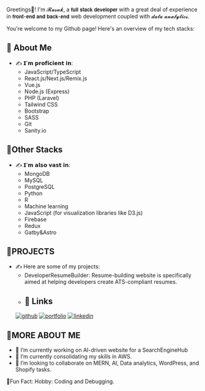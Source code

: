 Greetings👋! I'm 𝓡𝓪𝓼𝓪𝓴, a 𝗳𝘂𝗹𝗹 𝘀𝘁𝗮𝗰𝗸 𝗱𝗲𝘃𝗲𝗹𝗼𝗽𝗲𝗿 with a great deal of experience in 𝗳𝗿𝗼𝗻𝘁-𝗲𝗻𝗱 𝗮𝗻𝗱 𝗯𝗮𝗰𝗸-𝗲𝗻𝗱 web development coupled with 𝓭𝓪𝓽𝓪 𝓪𝓷𝓪𝓵𝔂𝓽𝓲𝓬𝓼. 

You're welcome to my Github page! Here's an overview of my tech stacks:

## 🚀 About Me
- ✍️ 𝗜'𝗺 𝗽𝗿𝗼𝗳𝗶𝗰𝗶𝗲𝗻𝘁 𝗶𝗻:
    * JavaScript/TypeScript
    * React.js/Next.js/Remix.js
    * Vue.js
    * Node.js (Express)
    * PHP (Laravel)
    * Tailwind CSS
    * Bootstrap
    * SASS
    * Git
    * Sanity.io

## 🚀Other Stacks
- ✍️ 𝗜'𝗺 𝗮𝗹𝘀𝗼 𝘃𝗮𝘀𝘁 𝗶𝗻:
    * MongoDB
    * MySQL
    * PostgreSQL
    * Python
    * R
    * Machine learning
    * JavaScript (for visualization libraries like D3.js)
    * Firebase
    * Redux
    * Gatby&Astro

## 🚀PROJECTS
- ✍️ Here are some of my projects:
    * <a href="https://github.com/RasakCodes/DevResumeBuilder.git" style="text-decoration: none;"> DeveloperResumeBuilder</a>: <span>Resume-building website is specifically aimed at helping developers create ATS-compliant resumes.</span>
    - ## 🔗 Links
     [![github](https://img.shields.io/badge/my_portfolio-000?style=for-the-badge&logo=ko-fi&logoColor=white)](https://github.com/RasakCodes/DevResumeBuilder.git)
      [![portfolio](https://img.shields.io/badge/my_portfolio-000?style=for-the-badge&logo=ko-fi&logoColor=white)](https://oslim-portfolio.vercel.app)
      [![linkedin](https://img.shields.io/badge/linkedin-0A66C2?style=for-the-badge&logo=linkedin&logoColor=white)](https://www.linkedin.com/)

## 🚀MORE ABOUT ME
- 🔭 I’m currently working on AI-driven website for a SearchEngineHub
- 🌱 I’m currently consolidating my skills in AWS.
- 👯 I’m looking to collaborate on MERN, AI, Data analytics, WordPress, and Shopify tasks.

🎉Fun Fact:
Hobby: Coding and Debugging.
